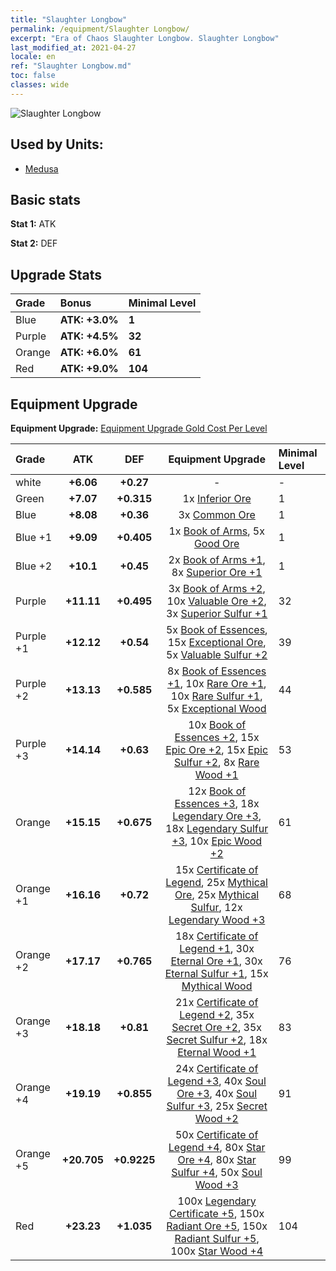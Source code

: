 ```yaml
---
title: "Slaughter Longbow"
permalink: /equipment/Slaughter Longbow/
excerpt: "Era of Chaos Slaughter Longbow. Slaughter Longbow"
last_modified_at: 2021-04-27
locale: en
ref: "Slaughter Longbow.md"
toc: false
classes: wide
---
```


  ![Slaughter Longbow](/images/e/e_7041.png)

## Used by Units:

* [Medusa](/units/Medusa/) 


## Basic stats
 **Stat 1:** ATK

 **Stat 2:** DEF

## Upgrade Stats

  |     Grade    |   Bonus | Minimal Level | 
  |:-------------|:--------|:--------------| 
  | Blue | **ATK: +3.0%** | **1** | 
  | Purple | **ATK: +4.5%** | **32** | 
  | Orange | **ATK: +6.0%** | **61** | 
  | Red | **ATK: +9.0%** | **104** | 


## Equipment Upgrade
 **Equipment Upgrade:** [Equipment Upgrade Gold Cost Per Level](/equipment/EquipmentUpgradeCostPerLevel/) 

  |          Grade      | ATK | DEF | Equipment Upgrade | Minimal Level |
  |:--------------------|:---------:|:---------:|:----------------:|:--------------|
  | white | **+6.06** | **+0.27** | - | - |
  | Green | **+7.07** | **+0.315** | 1x [Inferior Ore](/Items/mat_1/) | 1 |
  | Blue | **+8.08** | **+0.36** | 3x [Common Ore](/Items/mat_6/) | 1 |
  | Blue +1 | **+9.09** | **+0.405** | 1x [Book of Arms](/Items/mat_18/), 5x [Good Ore](/Items/mat_12/) | 1 |
  | Blue +2 | **+10.1** | **+0.45** | 2x [Book of Arms +1](/Items/mat_25/), 8x [Superior Ore +1](/Items/mat_19/) | 1 |
  | Purple | **+11.11** | **+0.495** | 3x [Book of Arms +2](/Items/mat_32/), 10x [Valuable Ore +2](/Items/mat_26/), 3x [Superior Sulfur +1](/Items/mat_22/) | 32 |
  | Purple +1 | **+12.12** | **+0.54** | 5x [Book of Essences](/Items/mat_39/), 15x [Exceptional Ore](/Items/mat_33/), 5x [Valuable Sulfur +2](/Items/mat_29/) | 39 |
  | Purple +2 | **+13.13** | **+0.585** | 8x [Book of Essences +1](/Items/mat_46/), 10x [Rare Ore +1](/Items/mat_40/), 10x [Rare Sulfur +1](/Items/mat_43/), 5x [Exceptional Wood](/Items/mat_34/) | 44 |
  | Purple +3 | **+14.14** | **+0.63** | 10x [Book of Essences +2](/Items/mat_53/), 15x [Epic Ore +2](/Items/mat_47/), 15x [Epic Sulfur +2](/Items/mat_50/), 8x [Rare Wood +1](/Items/mat_41/) | 53 |
  | Orange | **+15.15** | **+0.675** | 12x [Book of Essences +3](/Items/mat_60/), 18x [Legendary Ore +3](/Items/mat_54/), 18x [Legendary Sulfur +3](/Items/mat_57/), 10x [Epic Wood +2](/Items/mat_48/) | 61 |
  | Orange +1 | **+16.16** | **+0.72** | 15x [Certificate of Legend](/Items/mat_67/), 25x [Mythical Ore](/Items/mat_61/), 25x [Mythical Sulfur](/Items/mat_64/), 12x [Legendary Wood +3](/Items/mat_55/) | 68 |
  | Orange +2 | **+17.17** | **+0.765** | 18x [Certificate of Legend +1](/Items/mat_74/), 30x [Eternal Ore +1](/Items/mat_68/), 30x [Eternal Sulfur +1](/Items/mat_71/), 15x [Mythical Wood](/Items/mat_62/) | 76 |
  | Orange +3 | **+18.18** | **+0.81** | 21x [Certificate of Legend +2](/Items/mat_81/), 35x [Secret Ore +2](/Items/mat_75/), 35x [Secret Sulfur +2](/Items/mat_78/), 18x [Eternal Wood +1](/Items/mat_69/) | 83 |
  | Orange +4 | **+19.19** | **+0.855** | 24x [Certificate of Legend +3](/Items/mat_88/), 40x [Soul Ore +3](/Items/mat_82/), 40x [Soul Sulfur +3](/Items/mat_85/), 25x [Secret Wood +2](/Items/mat_76/) | 91 |
  | Orange +5 | **+20.705** | **+0.9225** | 50x [Certificate of Legend +4](/Items/mat_95/), 80x [Star Ore +4](/Items/mat_89/), 80x [Star Sulfur +4](/Items/mat_92/), 50x [Soul Wood +3](/Items/mat_83/) | 99 |
  | Red | **+23.23** | **+1.035** | 100x [Legendary Certificate +5](/Items/mat_102/), 150x [Radiant Ore +5](/Items/mat_96/), 150x [Radiant Sulfur +5](/Items/mat_99/), 100x [Star Wood +4](/Items/mat_90/) | 104 |

